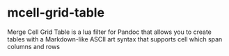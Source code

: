 # mcell-grid-table
Merge Cell Grid Table is a lua filter for Pandoc that allows you to create tables with a Markdown-like ASCII art syntax that supports cell which span columns and rows
